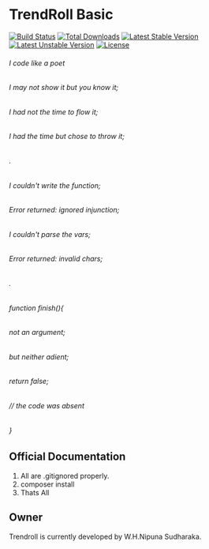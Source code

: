 # TrendRoll Basic

[![Build Status](https://travis-ci.org/laravel/framework.svg)](https://travis-ci.org/laravel/framework)
[![Total Downloads](https://poser.pugx.org/laravel/framework/d/total.svg)](https://packagist.org/packages/laravel/framework)
[![Latest Stable Version](https://poser.pugx.org/laravel/framework/v/stable.svg)](https://packagist.org/packages/laravel/framework)
[![Latest Unstable Version](https://poser.pugx.org/laravel/framework/v/unstable.svg)](https://packagist.org/packages/laravel/framework)
[![License](https://poser.pugx.org/laravel/framework/license.svg)](https://packagist.org/packages/laravel/framework)

###### I code like a poet
###### I may not show it but you know it;
###### I had not the time to flow it;
###### I had the time but chose to throw it;
######  .
###### I couldn't write the function;
###### Error returned: ignored injunction;
###### I couldn't parse the vars;
###### Error returned: invalid chars;
###### .
###### function finish(){
###### not an argument;
###### but neither adient;
###### return false;
###### // the code was absent
###### }

## Official Documentation

1) All are .gitignored properly.
2) composer install
3) Thats All

## Owner

Trendroll is currently developed by W.H.Nipuna Sudharaka.
